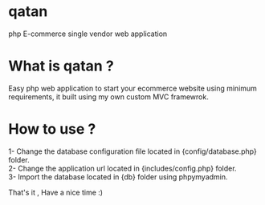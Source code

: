 # qatan
php E-commerce single vendor web application

# What is qatan ?
Easy php web application to start your ecommerce website using minimum requirements, it built using my own custom MVC framewrok.

# How to use ?
1- Change the database configuration file located in {config/database.php} folder.
<br>
2- Change the application url located in {includes/config.php} folder.
<br>
3- Import the database located in {db} folder using phpymyadmin.

That's it , Have a nice time :)
